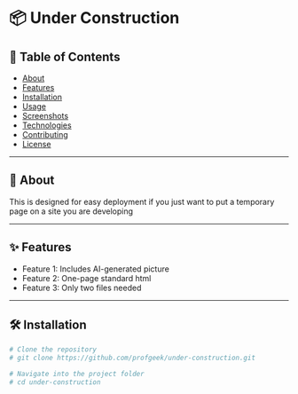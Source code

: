 # 📦 Under Construction

## 🚀 Table of Contents

- [About](#about)
- [Features](#features)
- [Installation](#installation)
- [Usage](#usage)
- [Screenshots](#screenshots)
- [Technologies](#technologies)
- [Contributing](#contributing)
- [License](#license)

---

## 📖 About

This is designed for easy deployment if you just want to put a temporary page on a site you are developing

---

## ✨ Features

- Feature 1: Includes AI-generated picture
- Feature 2: One-page standard html
- Feature 3: Only two files needed

---

## 🛠️ Installation

```bash
# Clone the repository
# git clone https://github.com/profgeek/under-construction.git

# Navigate into the project folder
# cd under-construction
